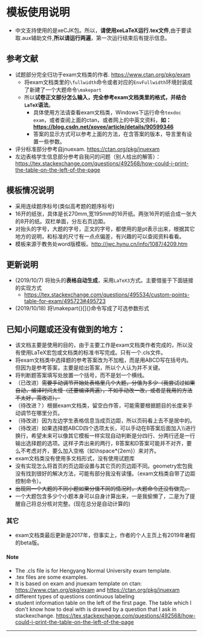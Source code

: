 # 模板使用说明
- 中文支持使用的是xeCJK包。所以，**请使用xeLaTeX运行.tex文件**,由于要读取.aux辅助文件,**所以请运行两遍**，第一次运行结束后有提示信息。
## 参考文献
- 试题部分完全归功于exam文档类的作者. https://www.ctan.org/pkg/exam
  - 将exam文档类里的```\fullwidth```命令或者对应的```EnvFullwidth```环境封装成了新建了一个大题命令```\makepart```
  - 所以**试卷正文部分怎么输入，完全参考exam文档类里的格式，并结合```LaTeX```语法**。
    - 具体使用方法请查看exam文档类，Windows下运行命令```texdoc exam```，或者查阅上面的ctan，或者网上的中英文资料，**如：https://blog.csdn.net/xovee/article/details/90599346**
    - 答案的显示方式可以参考上面的方法，在含答案的版本，导言里有设置一些参数。
- 评分标准部分参考自jnuexam. https://ctan.org/pkg/jnuexam
- 左边表格学生信息部分参考自我问的问题（别人给出的解答）： https://tex.stackexchange.com/questions/492568/how-could-i-print-the-table-on-the-left-of-the-page
## 模板情况说明
- 采用连续题序标号(类似高考题的题序标号)
- 16开的纸张，具体是长270mm,宽195mm的16开纸。两张16开的纸合成一张大的8开的纸。双栏单面，分左右页边距。
- 对抬头的字号，大题的字号，正文的字号，都使用的是pt表示出来，根据其它地方的说明，和标准的尺寸有一点点偏差，有兴趣的可以查阅资料看看。
- 模板来源于教务处word版模板。http://jwc.hynu.cn/info/1087/4209.htm
## 更新说明
- (2019/10/7) 将抬头的**表格自动生成**，采用`LaTeX3`方式。主要借鉴于下面链接的实现方式
  - https://tex.stackexchange.com/questions/495534/custom-points-table-for-exam/495723#495723
 - (2019/10/18) 将\makepart{}[]{}命令写成了可选参数形式

## 已知小问题或还没有做到的地方：
- 该文档主要是使用的目的，由于主要工作是exam文档类作者完成的，所以没有使用LaTeX宏包或文档类的标准书写完成。只有一个.cls文件。
- 将exam文档类中选择题的参考答案改为不加粗，而是用ABCD写在括号内。但因为是参考答案，主要是给出答案，所以个人认为并不关键。
- 将判断题答案填写处放置一个括号，而不是划一个横线。
- （已改进）~~需要手动调节开始处表格里几个大题，分值为多少（我尝试过如果自动，编译时间太慢（还要编译两遍），不如手动改一改，或者是我用的方法不太好，需改进）。~~
- （待改进？）根据exam文档类，留空白作答，可能需要根据题目的长度来手动调节在哪里分页。
- （待改进）因为左边学生表格信息当成页边距，所以页码看上去不是居中的。
- （待改进）如果选择题ABCD四个选项太长，可以手动在B答案后面加入\\\进行换行，希望未来可以像其它模板一样实现自动判断是分四行、分两行还是一行输出选择题的选项。这样子弄出来的两行，B答案和D答案可能并不对齐，要么不考虑对齐，要么加入空格（如\hspace*{2em}）来对齐。
- exam文档类没有使用多文档形式，没有使用试题库
- 没有实现怎么将首页的页边距设置与其它页的页边距不同。geometry宏包我没有找到很好的解决方法，可能有部分我没有读懂。（exam文档类自带了边距控制命令）。
- ~~出现同一个大题的不同小题如果分值不同的情况时，大题命令还没有做完。~~
- 一个大题包含多少个小题本身可以自身计算出来，一是我偷懒了，二是为了提醒自己将总分核对完整。(现在总分是自动计算的)

### 其它
- exam文档类最后更新是2017年，但事实上，作者的个人主页上有2019年暑假的beta版。
#### Note
- The .cls file is for Hengyang Normal University exam template.
- .tex files are some examples.
- It is based on exam and jnuexam template on ctan: https://www.ctan.org/pkg/exam and https://ctan.org/pkg/jnuexam
- different types of questions continuous labeling
- student information table on the left of the first page. The table which I don't know how to deal with is drawed by a question that I ask in stackexchange. https://tex.stackexchange.com/questions/492568/how-could-i-print-the-table-on-the-left-of-the-page
---
